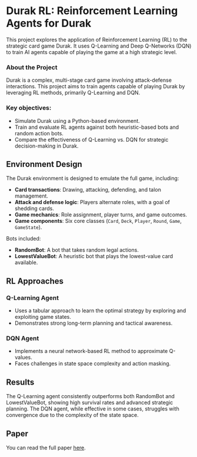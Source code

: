 # Durak RL: Reinforcement Learning Agents for Durak</h1>
This project explores the application of Reinforcement Learning (RL) to the strategic card game Durak. It uses Q-Learning and Deep Q-Networks (DQN) to train AI agents capable of playing the game at a high strategic level.

### About the Project
Durak is a complex, multi-stage card game involving attack-defense interactions. This project aims to train agents capable of playing Durak by leveraging RL methods, primarily Q-Learning and DQN.

### Key objectives:

- Simulate Durak using a Python-based environment.
- Train and evaluate RL agents against both heuristic-based bots and random action bots.
- Compare the effectiveness of Q-Learning vs. DQN for strategic decision-making in Durak.

## Environment Design

The Durak environment is designed to emulate the full game, including:
- **Card transactions**: Drawing, attacking, defending, and talon management.
- **Attack and defense logic**: Players alternate roles, with a goal of shedding cards.
- **Game mechanics**: Role assignment, player turns, and game outcomes.
- **Game components**: Six core classes (`Card`, `Deck`, `Player`, `Round`, `Game`, `GameState`).

Bots included:
- **RandomBot**: A bot that takes random legal actions.
- **LowestValueBot**: A heuristic bot that plays the lowest-value card available.

## RL Approaches

### Q-Learning Agent
- Uses a tabular approach to learn the optimal strategy by exploring and exploiting game states.
- Demonstrates strong long-term planning and tactical awareness.

### DQN Agent
- Implements a neural network-based RL method to approximate Q-values.
- Faces challenges in state space complexity and action masking.

## Results

The Q-Learning agent consistently outperforms both RandomBot and LowestValueBot, showing high survival rates and advanced strategic planning. The DQN agent, while effective in some cases, struggles with convergence due to the complexity of the state space.

## Paper

You can read the full paper [here](./llhl72project.pdf).

